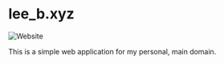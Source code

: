 # lee_b.xyz

![Website](https://img.shields.io/website?label=leeb&url=https%3A%2F%2Fleeb.xyz)

This is a simple web application for my personal, main domain.
